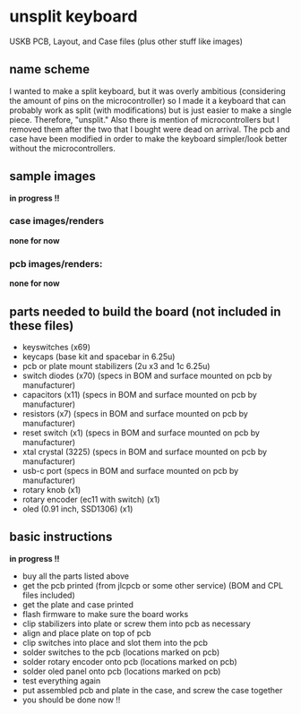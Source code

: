 # unsplit keyboard
USKB PCB, Layout, and Case files (plus other stuff like images)

## name scheme
I wanted to make a split keyboard, but it was overly ambitious (considering the amount of pins on the microcontroller) so I made it a keyboard that can probably work as split (with modifications) but is just easier to make a single piece. Therefore, "unsplit." Also there is mention of microcontrollers but I removed them after the two that I bought were dead on arrival. The pcb and case have been modified in order to make the keyboard simpler/look better without the microcontrollers.

## sample images
**in progress !!**

### case images/renders
**none for now**

### pcb images/renders:
**none for now**

## parts needed to build the board (not included in these files)
- keyswitches (x69)
- keycaps (base kit and spacebar in 6.25u)
- pcb or plate mount stabilizers (2u x3 and 1c 6.25u)
- switch diodes (x70) (specs in BOM and surface mounted on pcb by manufacturer)
- capacitors (x11) (specs in BOM and surface mounted on pcb by manufacturer)
- resistors (x7) (specs in BOM and surface mounted on pcb by manufacturer)
- reset switch (x1) (specs in BOM and surface mounted on pcb by manufacturer)
- xtal crystal (3225) (specs in BOM and surface mounted on pcb by manufacturer)
- usb-c port (specs in BOM and surface mounted on pcb by manufacturer)
- rotary knob (x1)
- rotary encoder (ec11 with switch) (x1)
- oled (0.91 inch, SSD1306) (x1)

## basic instructions
**in progress !!**

- buy all the parts listed above
- get the pcb printed (from jlcpcb or some other service) (BOM and CPL files included)
- get the plate and case printed
- flash firmware to make sure the board works
- clip stabilizers into plate or screw them into pcb as necessary
- align and place plate on top of pcb
- clip switches into place and slot them into the pcb
- solder switches to the pcb (locations marked on pcb)
- solder rotary encoder onto pcb (locations marked on pcb)
- solder oled panel onto pcb (locations marked on pcb)
- test everything again
- put assembled pcb and plate in the case, and screw the case together
- you should be done now !!
